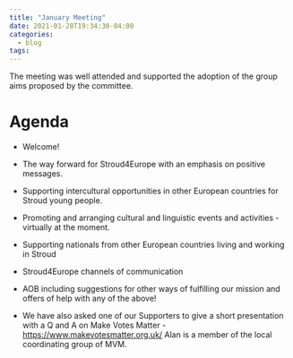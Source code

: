 ```yaml
---
title: "January Meeting"
date: 2021-01-28T19:34:30-04:00
categories:
  - blog
tags:
---
```

The meeting was well attended and supported the adoption of the group aims proposed by the committee.

# Agenda

- Welcome!
- The way forward for Stroud4Europe with an emphasis on positive messages.
- Supporting intercultural opportunities in other European countries for Stroud young people.
- Promoting and arranging cultural and linguistic events and activities - virtually at the moment.
- Supporting nationals from other European countries living and working in Stroud
- Stroud4Europe channels of communication
- AOB including suggestions for other ways of fulfilling our mission and offers of help with any of the above!

- We have also asked one of our Supporters to give a short presentation with a Q and A on Make Votes Matter -  https://www.makevotesmatter.org.uk/      Alan is a member of the local coordinating group of MVM.
